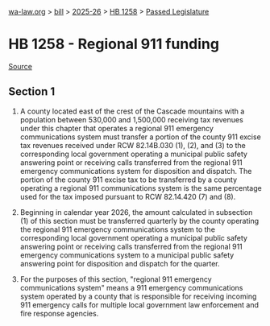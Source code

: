 [wa-law.org](/) > [bill](/bill/) > [2025-26](/bill/2025-26/) > [HB 1258](/bill/2025-26/hb/1258/) > [Passed Legislature](/bill/2025-26/hb/1258/S.PL/)

# HB 1258 - Regional 911 funding

[Source](http://lawfilesext.leg.wa.gov/biennium/2025-26/Pdf/Bills/House%20Passed%20Legislature/1258-S.PL.pdf)

## Section 1
1. A county located east of the crest of the Cascade mountains with a population between 530,000 and 1,500,000 receiving tax revenues under this chapter that operates a regional 911 emergency communications system must transfer a portion of the county 911 excise tax revenues received under RCW 82.14B.030 (1), (2), and (3) to the corresponding local government operating a municipal public safety answering point or receiving calls transferred from the regional 911 emergency communications system for disposition and dispatch. The portion of the county 911 excise tax to be transferred by a county operating a regional 911 communications system is the same percentage used for the tax imposed pursuant to RCW 82.14.420 (7) and (8).

2. Beginning in calendar year 2026, the amount calculated in subsection (1) of this section must be transferred quarterly by the county operating the regional 911 emergency communications system to the corresponding local government operating a municipal public safety answering point or receiving calls transferred from the regional 911 emergency communications system to a municipal public safety answering point for disposition and dispatch for the quarter.

3. For the purposes of this section, "regional 911 emergency communications system" means a 911 emergency communications system operated by a county that is responsible for receiving incoming 911 emergency calls for multiple local government law enforcement and fire response agencies.
